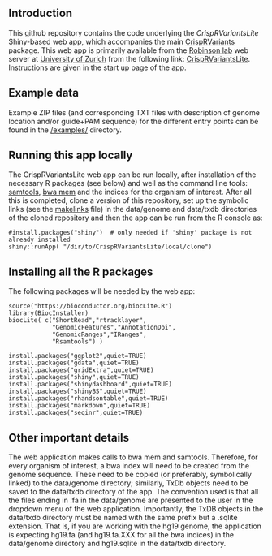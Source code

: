 ## Introduction

This github repository contains the code underlying the *CrispRVariantsLite* Shiny-based web app, which accompanies the main [CrispRVariants](http://www.bioconductor.org/packages/CrispRVariants.html) package.  This web app is primarily available from the [Robinson lab](http://www.imls.uzh.ch/research/robinson.html) web server at [University of Zurich](http://www.uzh.ch/de.html) from the following link: [CrispRVariantsLite](http://imlspenticton.uzh.ch:3838/CrispRVariantsLite).  Instructions are given in the start up page of the app.

## Example data

Example ZIP files (and corresponding TXT files with description of genome location and/or guide+PAM sequence) for the different entry points can be found in the [/examples/](https://github.com/markrobinsonuzh/CrispRVariantsLite/tree/master/examples) directory.

## Running this app locally

The CrispRVariantsLite web app can be run locally, after installation of the necessary R packages (see below) and well as the command line tools: [samtools](http://www.htslib.org/), [bwa mem](http://bio-bwa.sourceforge.net/) and the indices for the organism of interest. After all this is completed, clone a version of this repository, set up the symbolic links (see the [makelinks](https://github.com/markrobinsonuzh/CrispRVariantsLite/blob/master/makelinks) file) in the data/genome and data/txdb directories of the cloned repository and then the app can be run from the R console as:

    #install.packages("shiny")  # only needed if 'shiny' package is not already installed
    shiny::runApp( "/dir/to/CrispRVariantsLite/local/clone")

## Installing all the R packages

The following packages will be needed by the web app:

    source("https://bioconductor.org/biocLite.R")
    library(BiocInstaller)
    biocLite( c("ShortRead","rtracklayer",
                "GenomicFeatures","AnnotationDbi",
                "GenomicRanges","IRanges",
                "Rsamtools") )

    install.packages("ggplot2",quiet=TRUE)
    install.packages("gdata",quiet=TRUE)
    install.packages("gridExtra",quiet=TRUE)
    install.packages("shiny",quiet=TRUE)
    install.packages("shinydashboard",quiet=TRUE)
    install.packages("shinyBS",quiet=TRUE)
    install.packages("rhandsontable",quiet=TRUE)
    install.packages("markdown",quiet=TRUE)
    install.packages("seqinr",quiet=TRUE)


## Other important details

The web application makes calls to bwa mem and samtools.  Therefore, for every organism of interest, a bwa index will need to be created from the genome sequence.  These need to be copied (or preferably, symbolically linked) to the data/genome directory; similarly, TxDb objects need to be saved to the data/txdb directory of the app.  The convention used is that all the files ending in .fa in the data/genome are presented to the user in the dropdown menu of the web application.  Importantly, the TxDB objects in the data/txdb directory must be named with the same prefix but a .sqlite extension.  That is, if you are working with the hg19 genome, the application is expecting hg19.fa (and hg19.fa.XXX for all the bwa indices) in the data/genome directory and hg19.sqlite in the data/txdb directory.
